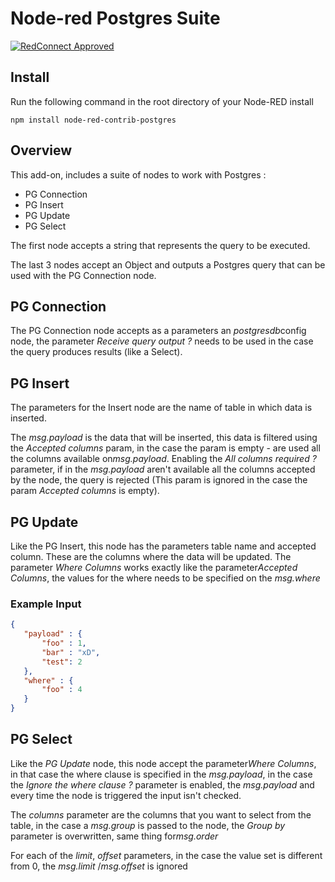 Node-red Postgres Suite
========================

[![RedConnect Approved](https://img.shields.io/badge/RedConnect-Approved-brightgreen.svg?style=flat)](https://www.redconnect.io/addons)

Install
-------

Run the following command in the root directory of your Node-RED install

    npm install node-red-contrib-postgres


Overview
-------

This add-on, includes a suite of nodes to work with Postgres :

- PG Connection
- PG Insert
- PG Update
- PG Select

The first node accepts a string that represents the query to be executed.

The last 3 nodes accept an Object and outputs a Postgres query that can be used with the PG Connection node.

## PG Connection

The PG Connection node accepts as a parameters an ​*postgresdb*​ config node, the parameter ​*Receive query output ?*​ needs to be used in the case the query produces results (like a Select).

## PG Insert

The parameters for the Insert node are the name of table in which data is inserted.

The ​*msg.payload*​ is the data that will be inserted, this data is filtered using the ​*Accepted columns*​ param, in the case the param is empty - are used all the columns available on ​*msg.payload*​.
Enabling the ​*All columns required ?*​ parameter, if in the ​*msg.payload*​ aren't available all the columns accepted by the node, the query is rejected (This param is ignored in the case the param ​*Accepted columns*​ is empty).

## PG Update

Like the PG Insert, this node has the parameters table name and accepted column.  These are the columns where the data will be updated. The parameter ​*Where Columns*​ works exactly like the parameter ​*Accepted Columns*​, the values for the where needs to be specified on the ​*msg.where*​

### Example Input

```json
{
   "payload" : {
       "foo" : 1,
       "bar" : "xD",
       "test": 2
   },
   "where" : {
       "foo" : 4
   }
}
```

## PG Select

Like the ​*PG Update*​ node, this node accept the parameter ​*Where Columns*​, in that case the where clause is specified in the ​*msg.payload*​, in the case the ​*Ignore the where clause ?*​ parameter is enabled, the ​*msg.payload*​ and every time the node is triggered the input isn't checked.

The ​*columns*​ parameter are the columns that you want to select from the table, in the case a ​*msg.group*​ is passed to the node, the ​*Group by*​ parameter is overwritten, same thing for ​*msg.order*​

For each of the ​*limit*​, ​*offset*​ parameters, in the case the value set is different from 0, the ​*msg.limit*​ / ​*msg.offset*​ is ignored
